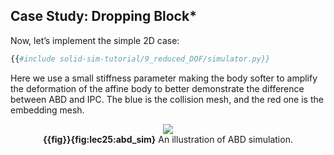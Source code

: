 ## Case Study: Dropping Block*

Now, let’s implement the simple 2D case:

```python
{{#include solid-sim-tutorial/9_reduced_DOF/simulator.py}}
```

Here we use a small stiffness parameter making the body softer to amplify the deformation of the affine body to better demonstrate the difference between ABD and IPC. The blue is the collision mesh, and the red one is the embedding mesh. 

<figure>
    <center>
        <img src="img/lec25/abd_sim.gif">
        <figcaption><b>{{fig}}{fig:lec25:abd_sim}</b> An illustration of ABD simulation.</figcaption>
    </center>
</figure>